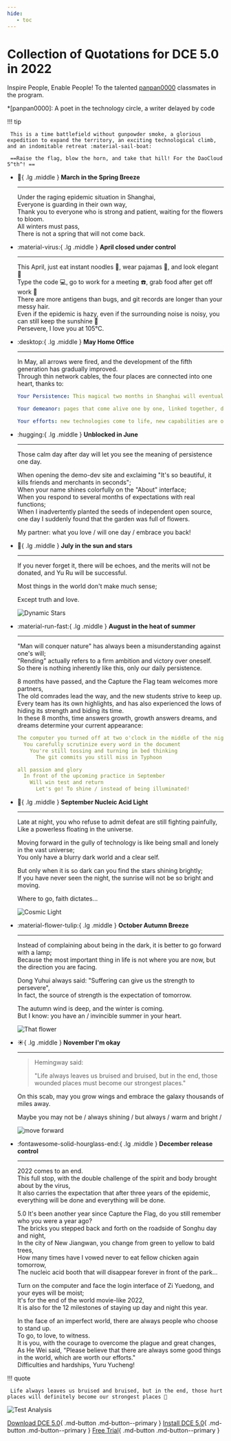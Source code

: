 ```yaml
---
hide:
   - toc
---
```


# Collection of Quotations for DCE 5.0 in 2022

Inspire People, Enable People! To the talented [panpan0000](https://github.com/panpan0000) classmates in the program.

*[panpan0000]: A poet in the technology circle, a writer delayed by code

!!! tip

     This is a time battlefield without gunpowder smoke, a glorious expedition to expand the territory, an exciting technological climb, and an indomitable retreat :material-sail-boat:

     ==Raise the flag, blow the horn, and take that hill! For the DaoCloud 5^th^! ==

<div class="grid cards" markdown>

- :leaves:{ .lg .middle } __March in the Spring Breeze__

     ---

     Under the raging epidemic situation in Shanghai,<br>
     Everyone is guarding in their own way,<br>
     Thank you to everyone who is strong and patient, waiting for the flowers to bloom. <br>
     All winters must pass,<br>
     There is not a spring that will not come back.

- :material-virus:{ .lg .middle } __April closed under control__

     ---

     This April, just eat instant noodles 🍜, wear pajamas 👔, and look elegant 👨<br>
     Type the code 💻, go to work for a meeting ☎️, grab food after get off work 🥬<br>
     There are more antigens than bugs, and git records are longer than your messy hair. <br>
     Even if the epidemic is hazy, even if the surrounding noise is noisy, you can still keep the sunshine 🌟<br>
     Persevere, I love you at 105°C.

</div>

<div class="grid cards" markdown>

- :desktop:{ .lg .middle } __May Home Office__

     ---

     In May, all arrows were fired, and the development of the fifth generation has gradually improved. <br>
     Through thin network cables, the four places are connected into one heart, thanks to:<br>

     ```yaml title="Perseverance in the closed city"
     Your Persistence: This magical two months in Shanghai will eventually be included in the historic page of this historic product

     Your demeanor: pages that come alive one by one, linked together, dreams gradually begin to come true

     Your efforts: new technologies come to life, new capabilities are on the horizon, exciting
     ```

- :hugging:{ .lg .middle } __Unblocked in June__

     ---

     Those calm day after day will let you see the meaning of persistence one day.

     When opening the demo-dev site and exclaiming "It's so beautiful, it kills friends and merchants in seconds";<br>
     When your name shines colorfully on the "About" interface;<br>
     When you respond to several months of expectations with real functions;<br>
     When I inadvertently planted the seeds of independent open source, one day I suddenly found that the garden was full of flowers.

     My partner: what you love / will one day / embrace you back!

</div>

<div class="grid cards" markdown>

- :love_letter:{ .lg .middle } __July in the sun and stars__

     ---

     If you never forget it, there will be echoes, and the merits will not be donated, and Yu Ru will be successful.

     Most things in the world don't make much sense;

     Except truth and love.

     ![Dynamic Stars](https://docs.daocloud.io/daocloud-docs-images/docs/blogs/images/stars.gif)

- :material-run-fast:{ .lg .middle } __August in the heat of summer__

     ---

     "Man will conquer nature" has always been a misunderstanding against one's will;<br>
     "Rending" actually refers to a firm ambition and victory over oneself. <br>
     So there is nothing inherently like this, only our daily persistence.

     8 months have passed, and the Capture the Flag team welcomes more partners,<br>
     The old comrades lead the way, and the new students strive to keep up. <br>
     Every team has its own highlights, and has also experienced the lows of hiding its strength and biding its time. <br>
     In these 8 months, time answers growth, growth answers dreams, and dreams determine your current appearance:

     ```yaml title="Programmer's Daily"
     The computer you turned off at two o'clock in the middle of the night
       You carefully scrutinize every word in the document
         You're still tossing and turning in bed thinking
           The git commits you still miss in Typhoon
    
     all passion and glory
       In front of the upcoming practice in September
         Will win test and return
           Let's go! To shine / instead of being illuminated!
     ```

</div>

<div class="grid cards" markdown>

- :stars:{ .lg .middle } __September Nucleic Acid Light__

     ---

     Late at night, you who refuse to admit defeat are still fighting painfully,<br>
     Like a powerless floating in the universe.

     Moving forward in the gully of technology is like being small and lonely in the vast universe;<br>
     You only have a blurry dark world and a clear self.

     But only when it is so dark can you find the stars shining brightly;<br>
     If you have never seen the night, the sunrise will not be so bright and moving.

     Where to go, faith dictates...

     ![Cosmic Light](https://docs.daocloud.io/daocloud-docs-images/docs/blogs/images/light.png)

- :material-flower-tulip:{ .lg .middle } __October Autumn Breeze__

     ---

     Instead of complaining about being in the dark, it is better to go forward with a lamp;<br>
     Because the most important thing in life is not where you are now, but the direction you are facing.

     Dong Yuhui always said: "Suffering can give us the strength to persevere",<br>
     In fact, the source of strength is the expectation of tomorrow.

     The autumn wind is deep, and the winter is coming. <br>
     But I know: you have an / invincible summer in your heart.

     ![That flower](https://docs.daocloud.io/daocloud-docs-images/docs/blogs/images/flower.png)

</div>

<div class="grid cards" markdown>

- :sunny:{ .lg .middle } __November I'm okay__

     ---

     > Hemingway said:
     >
     > "Life always leaves us bruised and bruised, but in the end, those wounded places must become our strongest places."

     On this scab, may you grow wings and embrace the galaxy thousands of miles away.

     Maybe you may not be / always shining / but always / warm and bright /

     ![move forward](https://docs.daocloud.io/daocloud-docs-images/docs/blogs/images/runner.png)

- :fontawesome-solid-hourglass-end:{ .lg .middle } __December release control__

     ---

     2022 comes to an end. <br>
     This full stop, with the double challenge of the spirit and body brought about by the virus,<br>
     It also carries the expectation that after three years of the epidemic, everything will be done and everything will be done.

     5.0 It's been another year since Capture the Flag, do you still remember who you were a year ago? <br>
     The bricks you stepped back and forth on the roadside of Songhu day and night,<br>
     In the city of New Jiangwan, you change from green to yellow to bald trees,<br>
     How many times have I vowed never to eat fellow chicken again tomorrow,<br>
     The nucleic acid booth that will disappear forever in front of the park...

     Turn on the computer and face the login interface of Zi Yuedong, and your eyes will be moist;<br>
     It's for the end of the world movie-like 2022,<br>
     It is also for the 12 milestones of staying up day and night this year.

     In the face of an imperfect world, there are always people who choose to stand up. <br>
     To go, to love, to witness. <br>
     It is you, with the courage to overcome the plague and great changes,<br>
     As He Wei said, "Please believe that there are always some good things in the world, which are worth our efforts."<br>
     Difficulties and hardships, Yuru Yucheng!

</div>

!!! quote

     Life always leaves us bruised and bruised, but in the end, those hurt places will definitely become our strongest places 💪

![Test Analysis](https://docs.daocloud.io/daocloud-docs-images/docs/blogs/images/test.png)

[Download DCE 5.0](../download/dce5.md){ .md-button .md-button--primary }
[Install DCE 5.0](../install/intro.md){ .md-button .md-button--primary }
[Free Trial](../dce/license0.md){ .md-button .md-button--primary }
